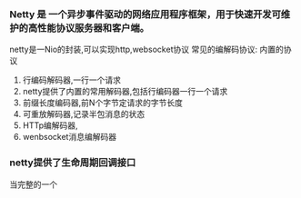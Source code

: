 ### Netty 是 一个异步事件驱动的网络应用程序框架，用于快速开发可维护的高性能协议服务器和客户端。

netty是一Nio的封装,可以实现http,websocket协议
常见的编解码协议: 内置的协议

1. 行编码解码器,一行一个请求
2. netty提供了内置的常用解码器,包括行编码器一行一个请求
3. 前缀长度编码器,前N个字节定请求的字节长度
4. 可重放解码器,记录半包消息的状态
5. HTTp编解码器,
6. wenbsocket消息编解码器

### netty提供了生命周期回调接口
当完整的一个



